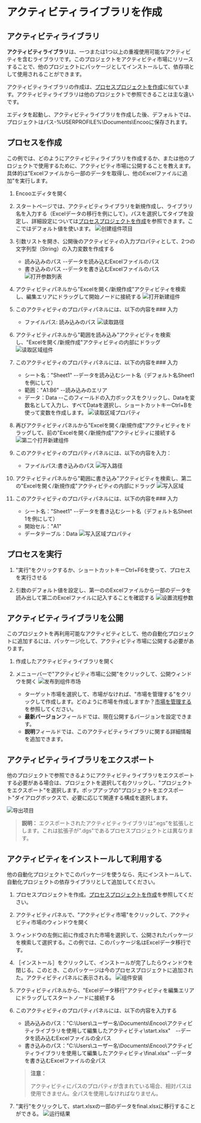 # アクティビティライブラリを作成

## アクティビティライブラリ

**アクティビティライブラリ**は、一つまたは1つ以上の重複使用可能なアクティビティを含むライブラリです。このプロジェクトをアクティビティ市場にリリースすることで、他のプロジェクトにパッケージとしてインストールして、依存項として使用されることができます。

アクティビティライブラリの作成は、[プロセスプロジェクトを作成](./CreateProject.md)に似ています。アクティビティライブラリは他のプロジェクトで参照できることは主な違いです。

エディタを起動し、アクティビティライブラリを作成した後、デフォルトでは、プロジェクトはパス-%USERPROFILE%\Documents\Encooに保存されます。

## プロセスを作成

この例では、どのようにアクティビティライブラリを作成するか、または他のプロジェクトで使用するために、アクティビティ市場に公開することを教えます。具体的は"Excelファイルから一部のデータを取得し、他のExcelファイルに追加"を実行します。

1. Encooエディタを開く

2. スタートページでは、アクティビティライブラリを新規作成し、ライブラリ名を入力する（Excelデータの移行を例にして）。パスを選択してタイプを設定し、詳細設定については[プロセスプロジェクトを作成](./CreateProject.md)を参照できます。ここではデフォルト値を使います。
![创建组件项目](https://docimages.blob.core.chinacloudapi.cn/images/Studio/workingProcess/newlibrary20201112.png)

3. 引数リストを開き、公開後のアクティビティの入力プロパティとして、2つの文字列型（String）の入力変数を作成する
    - 読み込みのパス --データを読み込むExcelファイルのパス
    - 書き込みのパス --データを書き込むExcelファイルのパス
![打开参数列表](https://docimages.blob.core.chinacloudapi.cn/images/Studio/workingProcess/createref20201112.png)
4. アクティビティパネルから"Excelを開く/新規作成"アクティビティを検索し、編集エリアにドラッグして開始ノードに接続する
![打开新建组件](https://docimages.blob.core.chinacloudapi.cn/images/Studio/workingProcess/opencreate20201112.png)

5. このアクティビティのプロパティパネルには、以下の内容を### 入力
    - ファイルパス: 読み込みのパス
![读取路径](https://docimages.blob.core.chinacloudapi.cn/images/Studio/workingProcess/readpath20201112.png)
6. アクティビティパネルから"範囲を読み込み"アクティビティを検索し、"Excelを開く/新規作成"アクティビティの内部にドラッグ
![读取区域组件](https://docimages.blob.core.chinacloudapi.cn/images/Studio/workingProcess/readarea20201112.png)
7. このアクティビティのプロパティパネルには、以下の内容を### 入力
    - シート名："Sheet1"  --データを読み込むシート名（デフォルト名Sheet1を例にして）
    - 範囲："A1:B6"  --読み込みのエリア
    - データ：Data  --このフィールドの入力ボックスをクリックし、Dataを変数名として入力し、すべてDataを選択し、ショートカットキーCtrl+Bを使って変数を作成します。
![读取区域プロパティ](https://docimages.blob.core.chinacloudapi.cn/images/Studio/workingProcess/setactivities20201112.png)
8. 再びアクティビティパネルから"Excelを開く/新規作成"アクティビティをドラッグして、前の"Excelを開く/新規作成"アクティビティに接続する
![第二个打开新建组件](https://docimages.blob.core.chinacloudapi.cn/images/Studio/workingProcess/opencreatetwo20201112.png)

9. このアクティビティのプロパティパネルには、以下の内容を入力：
    - ファイルパス:書き込みのパス
![写入路径](https://docimages.blob.core.chinacloudapi.cn/images/Studio/workingProcess/writepath20201112.png)
10. アクティビティパネルから"範囲に書き込み"アクティビティを検索し、第二の"Excelを開く/新規作成"アクティビティの内部にドラッグ
![写入区域](https://docimages.blob.core.chinacloudapi.cn/images/Studio/workingProcess/writearea20201112.png)
11. このアクティビティのプロパティパネルには、以下の内容を### 入力
    - シート名："Sheet1"  --データを書き込むシート名（デフォルト名Sheet 1を例にして）
    - 開始セル："A1"
    - データテーブル：Data
![写入区域プロパティ](https://docimages.blob.core.chinacloudapi.cn/images/Studio/workingProcess/setwritearea20201112.png)

## プロセスを実行

1. "実行"をクリックするか、ショートカットキーCtrl+F6を使って、プロセスを実行させる

2. 引数のデフォルト値を設定し、第一ののExcelファイルから一部のデータを読み出して第二のExcelファイルに記入することを確認する
![设置流程参数](https://docimages.blob.core.chinacloudapi.cn/images/Studio/workingProcess/setflowref20201112.png)

## アクティビティライブラリを公開

このプロジェクトを再利用可能なアクティビティとして、他の自動化プロジェクトに追加するには、パッケージ化して、アクティビティ市場に公開する必要があります。

1. 作成したアクティビティライブラリを開く

2. メニューバーで"アクティビティ市場に公開"をクリックして、公開ウィンドウを開く
   ![发布到组件市场](https://docimages.blob.core.chinacloudapi.cn/images/Studio/workingProcess/publishactivities20201112.png)
    - ターゲット市場を選択して、市場がなければ、"市場を管理する"をクリックして作成します。どのように市場を作成しますか？[市場を管理する](../market/Market.md)を参照してください。
    - **最新バージョン**フィールドでは、現在公開するバージョンを設定できます。
    - **説明**フィールドでは、このアクティビティライブラリに関する詳細情報を追加できます。

## アクティビティライブラリをエクスポート

他のプロジェクトで参照できるようにアクティビティライブラリをエクスポートする必要がある場合は、プロジェクトを選択して右クリックし、"プロジェクトをエクスポート"を選択します。ポップアップの"プロジェクトをエクスポート"ダイアログボックスで、必要に応じて関連する構成を選択します。

![导出项目](https://docimages.blob.core.chinacloudapi.cn/images/Studio/Debugging/exportproject20201214.png)

> **説明：**
> エクスポートされたアクティビティライブラリは“.egs”を拡張しとします。これは拡張子が".dgs"であるプロセスプロジェクトとは異なります。

## アクティビティをインストールして利用する

他の自動化プロジェクトでこのパッケージを使うなら、先にインストールして、自動化プロジェクトの依存ライブラリとして追加してください。

1. プロセスプロジェクトを作成。[プロセスプロジェクトを作成](./CreateProject.md)を参照してください。

2. アクティビティパネルで、"アクティビティ市場"をクリックして、アクティビティ市場のウィンドウを開く

3. ウィンドウの左側に前に作成された市場を選択して、公開されたパッケージを検索して選択する。この例では、このパッケージ名はExcelデータ移行です。

4. ［インストール］をクリックして、インストールが完了したらウィンドウを閉じる。このとき、このパッケージは今のプロセスプロジェクトに追加された。アクティビティパネルに表示される。
![组件安装](https://docimages.blob.core.chinacloudapi.cn/images/Studio/workingProcess/useactivitiesmarket20201112.png)

5. アクティビティパネルから、"Excelデータ移行"アクティビティを編集エリアにドラッグしてスタートノードに接続する

6. このアクティビティのプロパティパネルには、以下の内容を入力する
    - 読み込みのパス："C:\Users\ユーザー名\Documents\Encoo\アクティビティライブラリを使用して編集したアクティビティ\start.xlsx"　--データを読み込むExcelファイルの全パス
    - 書き込みのパス："C:\Users\ユーザー名\Documents\Encoo\アクティビティライブラリを使用して編集したアクティビティ\final.xlsx" --データを書き込むExcelファイルの全パス

    > **注意：**
    >
    > アクティビティにパスのプロパティが含まれている場合、相対パスは使用できません。全パスを使用しなければなりません。

7. "実行"をクリックして、start.xlsxの一部のデータをfinal.xlsxに移行することができる。
![运行结果](https://docimages.blob.core.chinacloudapi.cn/images/Studio/workingProcess/runresult20201112.png)
